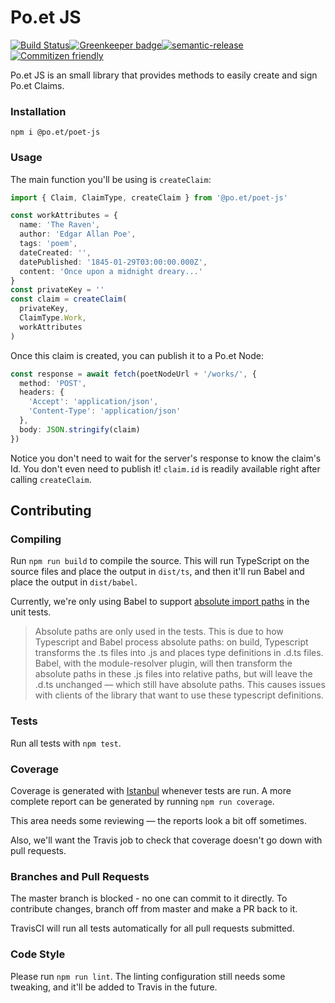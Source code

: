 # Po.et JS

[![Build Status](https://travis-ci.org/poetapp/poet-js.svg?branch=master)](https://travis-ci.org/poetapp/poet-js)[![Greenkeeper badge](https://badges.greenkeeper.io/poetapp/poet-js.svg)](https://greenkeeper.io/)[![semantic-release](https://img.shields.io/badge/%20%20%F0%9F%93%A6%F0%9F%9A%80-semantic--release-e10079.svg)](https://github.com/semantic-release/semantic-release)[![Commitizen friendly](https://img.shields.io/badge/commitizen-friendly-brightgreen.svg)](http://commitizen.github.io/cz-cli/)


Po.et JS is an small library that provides methods to easily create and sign Po.et Claims. 

### Installation
```
npm i @po.et/poet-js
```

### Usage

The main function you'll be using is `createClaim`:
```ts
import { Claim, ClaimType, createClaim } from '@po.et/poet-js' 

const workAttributes = {
  name: 'The Raven',
  author: 'Edgar Allan Poe',
  tags: 'poem',
  dateCreated: '',
  datePublished: '1845-01-29T03:00:00.000Z',
  content: 'Once upon a midnight dreary...'
}
const privateKey = ''
const claim = createClaim(
  privateKey,
  ClaimType.Work,
  workAttributes
)
```
Once this claim is created, you can publish it to a Po.et Node:
```ts
const response = await fetch(poetNodeUrl + '/works/', {
  method: 'POST',
  headers: {
	'Accept': 'application/json',
	'Content-Type': 'application/json'
  },
  body: JSON.stringify(claim)
})
```
Notice you don't need to wait for the server's response to know the claim's Id. You don't even need to publish it! `claim.id` is readily available right after calling `createClaim`.

## Contributing

### Compiling
Run `npm run build` to compile the source. This will run TypeScript on the source files and place the output in `dist/ts`, and then it'll run Babel and place the output in `dist/babel`.

Currently, we're only using Babel to support [absolute import paths](https://github.com/tleunen/babel-plugin-module-resolver) in the unit tests. 
> Absolute paths are only used in the tests. This is due to how Typescript and Babel process absolute paths: on build, Typescript transforms the .ts files into .js and places type definitions in .d.ts files. Babel, with the module-resolver plugin, will then transform the absolute paths in these .js files into relative paths, but will leave the .d.ts unchanged — which still have absolute paths. This causes issues with clients of the library that want to use these typescript definitions.    

### Tests
Run all tests with `npm test`.


### Coverage
Coverage is generated with [Istanbul](https://github.com/istanbuljs/nyc) whenever tests are run.
A more complete report can be generated by running `npm run coverage`.

This area needs some reviewing — the reports look a bit off sometimes.

Also, we'll want the Travis job to check that coverage doesn't go down with pull requests. 

### Branches and Pull Requests
The master branch is blocked - no one can commit to it directly. To contribute changes, branch off from master and make a PR back to it. 

TravisCI will run all tests automatically for all pull requests submitted.

### Code Style
Please run `npm run lint`. The linting configuration still needs some tweaking, and it'll be added to Travis in the future.
